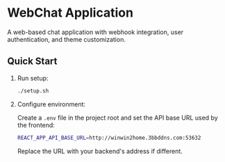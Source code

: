 # WebChat Application

A web-based chat application with webhook integration, user authentication, and theme customization.

## Quick Start

1. Run setup:

   ```bash
   ./setup.sh
   ```

2. Configure environment:

   Create a `.env` file in the project root and set the API base URL used by the frontend:

   ```bash
   REACT_APP_API_BASE_URL=http://winwin2home.3bbddns.com:53632
   ```

   Replace the URL with your backend's address if different.
